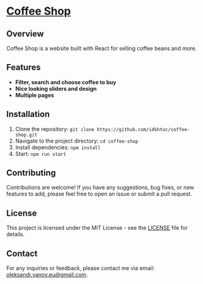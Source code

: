 # [Coffee Shop](https://idkhtoc.github.io/coffee-shop/)

## Overview

Coffee Shop is a website built with React for selling coffee beans and more.

## Features

-   **Filter, search and choose coffee to buy**
-   **Nice looking sliders and design**
-   **Multiple pages**

## Installation

1. Clone the repository: `git clone https://github.com/idkhtoc/coffee-shop.git`
2. Navigate to the project directory: `cd coffee-shop`
3. Install dependencies: `npm install`
5. Start: `npm run start`

## Contributing

Contributions are welcome! If you have any suggestions, bug fixes, or new features to add, please feel free to open an issue or submit a pull request.

## License

This project is licensed under the MIT License - see the [LICENSE](LICENSE) file for details.

## Contact

For any inquiries or feedback, please contact me via email: oleksandr.yanov.eu@gmail.com.

